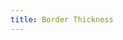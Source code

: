 ```yaml
---
title: Border Thickness
---
```


<DarumaPlayer src='https://raw.githubusercontent.com/verygoodgraphics/resource/main/feature/border__daruma/border__thickness.daruma' />
